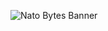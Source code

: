 ![Nato Bytes Banner](https://github.com/natobytes/.github/assets/2511837/9f16d981-7b23-4d0f-9769-1c545c61fcfa)
